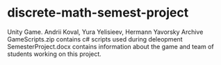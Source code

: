 # discrete-math-semest-project
Unity Game. Andrii Koval, Yura Yelisieev, Hermann Yavorsky
Archive GameScripts.zip contains c# scripts used during deleopment
SemesterProject.docx contains information about the game and team of students working on this project.
